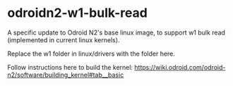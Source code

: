 # odroidn2-w1-bulk-read
A specific update to Odroid N2's base linux image, to support w1 bulk read (implemented in current linux kernels).

Replace the w1 folder in linux/drivers with the folder here. 

Follow instructions here to build the kernel: https://wiki.odroid.com/odroid-n2/software/building_kernel#tab__basic  
